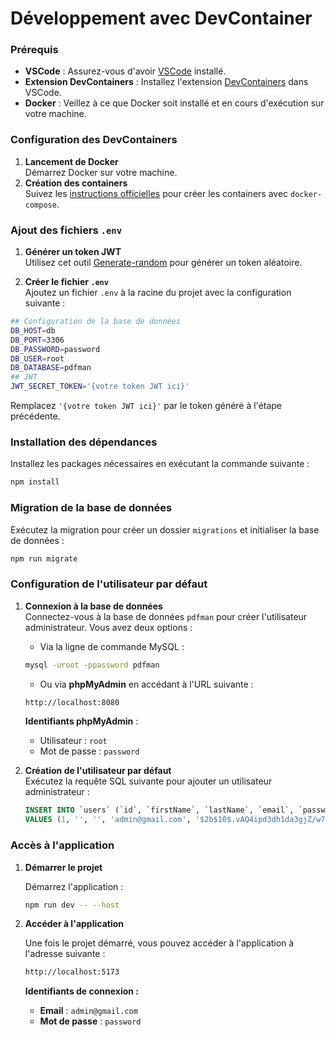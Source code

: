 # Développement avec DevContainer

### Prérequis

- **VSCode** : Assurez-vous d'avoir [VSCode](https://code.visualstudio.com/)
  installé.
- **Extension DevContainers** : Installez l'extension
  [DevContainers](https://marketplace.visualstudio.com/items?itemName=ms-vscode-remote.remote-containers)
  dans VSCode.
- **Docker** : Veillez à ce que Docker soit installé et en cours d'exécution sur
  votre machine.

### Configuration des DevContainers

1. **Lancement de Docker**  
   Démarrez Docker sur votre machine.
2. **Création des containers**  
   Suivez les
   [instructions officielles](https://code.visualstudio.com/docs/devcontainers/create-dev-container#_use-docker-compose)
   pour créer les containers avec `docker-compose`.

### Ajout des fichiers `.env`

1. **Générer un token JWT**  
   Utilisez cet outil
   [Generate-random](https://generate-random.org/api-token-generator?count=1&length=256&type=mixed-numbers-symbols&prefix=)
   pour générer un token aléatoire.

2. **Créer le fichier `.env`**  
   Ajoutez un fichier `.env` à la racine du projet avec la configuration
   suivante :

```bash
## Configuration de la base de données
DB_HOST=db
DB_PORT=3306
DB_PASSWORD=password
DB_USER=root
DB_DATABASE=pdfman
## JWT
JWT_SECRET_TOKEN='{votre token JWT ici}'
```

Remplacez `'{votre token JWT ici}'` par le token généré à l'étape précédente.

### Installation des dépendances

Installez les packages nécessaires en exécutant la commande suivante :

```bash
npm install
```

### Migration de la base de données

Exécutez la migration pour créer un dossier `migrations` et initialiser la base
de données :

```bash
npm run migrate
```

### Configuration de l'utilisateur par défaut

1. **Connexion à la base de données**  
   Connectez-vous à la base de données `pdfman` pour créer l'utilisateur
   administrateur. Vous avez deux options :

   - Via la ligne de commande MySQL :

   ```bash
   mysql -uroot -ppassword pdfman
   ```

   - Ou via **phpMyAdmin** en accédant à l'URL suivante :

   ```bash
   http://localhost:8080
   ```

   **Identifiants phpMyAdmin** :

   - Utilisateur : `root`
   - Mot de passe : `password`

2. **Création de l'utilisateur par défaut**  
   Exécutez la requête SQL suivante pour ajouter un utilisateur administrateur :

   ```sql
   INSERT INTO `users` (`id`, `firstName`, `lastName`, `email`, `password`, `loginToken`)
   VALUES (1, '', '', 'admin@gmail.com', '$2b$10$.vAQ4ipd3dh1da3gjZ/w7e9Y23mEOz2rqMzPOC3SfJkCfAIkY/Qpy', NULL);
   ```

### Accès à l'application

1. **Démarrer le projet**

   Démarrez l'application :

   ```bash
   npm run dev -- --host
   ```

2. **Accéder à l'application**

   Une fois le projet démarré, vous pouvez accéder à l'application à l'adresse
   suivante :

   ```bash
   http://localhost:5173
   ```

   **Identifiants de connexion :**

   - **Email** : `admin@gmail.com`
   - **Mot de passe** : `password`
